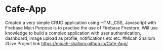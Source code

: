 # Cafe-App

Created a very simple CRUD application using HTML,CSS, Javascript with Firebase 
Main Purpose is to practise the use of Firebase Firestore.
Will use knowledge to build a complex application with user authentication, dashboard, image upload as profile, notifications etc etc.
#Micah Shallom
#Live Project link
https://micah-shallom.github.io/Cafe-App/
